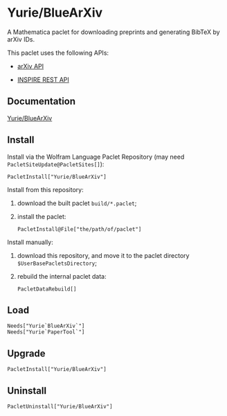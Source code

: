 # Yurie/BlueArXiv

A Mathematica paclet for downloading preprints and generating BibTeX by arXiv IDs.

This paclet uses the following APIs:

* [arXiv API](https://info.arxiv.org/help/api/index.html)

* [INSPIRE REST API](https://github.com/inspirehep/rest-api-doc)

## Documentation

[Yurie/BlueArXiv](https://resources.wolframcloud.com/PacletRepository/resources/Yurie/BlueArXiv/)

## Install

Install via the Wolfram Language Paclet Repository (may need `PacletSiteUpdate@PacletSites[]`):

``` wl
PacletInstall["Yurie/BlueArXiv"]
```

Install from this repository:

1. download the built paclet `build/*.paclet`;

2. install the paclet:

    ``` wl
    PacletInstall@File["the/path/of/paclet"]
    ```

Install manually:

1. download this repository, and move it to the paclet directory `$UserBasePacletsDirectory`;

2. rebuild the internal paclet data:

    ``` wl
    PacletDataRebuild[]
    ```

## Load

``` wl
Needs["Yurie`BlueArXiv`"]
Needs["Yurie`PaperTool`"]
```

## Upgrade

``` wl
PacletInstall["Yurie/BlueArXiv"]
```

## Uninstall

``` wl
PacletUninstall["Yurie/BlueArXiv"]
```
